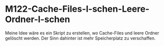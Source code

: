 # M122-Cache-Files-l-schen-Leere-Ordner-l-schen
Meine Idee wäre es ein Skript zu erstellen, wo Cache-Files und leere Ordner gelöscht werden. Der Sinn dahinter ist mehr Speicherplatz zu verschaffen.
